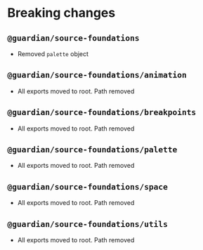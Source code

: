 # Breaking changes

## `@guardian/source-foundations`

-   Removed `palette` object

## `@guardian/source-foundations/animation`

-   All exports moved to root. Path removed

## `@guardian/source-foundations/breakpoints`

-   All exports moved to root. Path removed

## `@guardian/source-foundations/palette`

-   All exports moved to root. Path removed

## `@guardian/source-foundations/space`

-   All exports moved to root. Path removed

## `@guardian/source-foundations/utils`

-   All exports moved to root. Path removed
